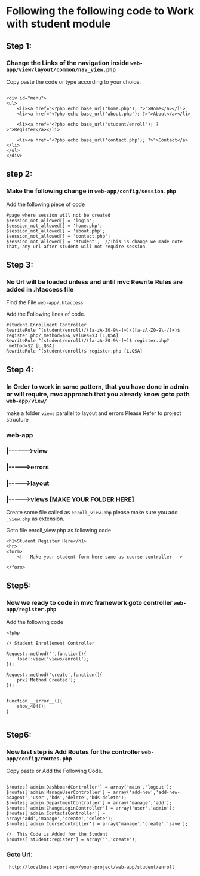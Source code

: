 
# Following the following code to Work with student module
## Step 1:
### Change the Links of the navigation inside ``` web-app/view/layout/common/nav_view.php ```

Copy paste the code or type according to your choice.

```

<div id="menu">
<ul>
	<li><a href="<?php echo base_url('home.php'); ?>">Home</a></li>
	<li><a href="<?php echo base_url('about.php'); ?>">About</a></li>

	<li><a href="<?php echo base_url('student/enroll'); ?>">Register</a></li>
	
	<li><a href="<?php echo base_url('contact.php'); ?>">Contact</a></li>
</ul>
</div>

```
## step 2:
### Make the following change in ``` web-app/config/session.php ```
Add the following piece of code
```
#page where session will not be created
$session_not_allowed[] = 'login'; 
$session_not_allowed[] = 'home.php'; 
$session_not_allowed[] = 'about.php'; 
$session_not_allowed[] = 'contact.php'; 
$session_not_allowed[] = 'student';  //This is change we made note that, any url after student will not require session

```
## Step 3:
### No Url will be loaded unless and until mvc Rewrite Rules are added in .htaccess file

Find the File ``` web-app/.htaccess ```

Add the Following lines of code.

```
#student Enrollment Controller
RewriteRule ^(student/enroll)/([a-zA-Z0-9\-]+)/([a-zA-Z0-9\-/]+)$ register.php?_method=$2&_values=$3 [L,QSA] 
RewriteRule ^(student/enroll)/([a-zA-Z0-9\-]+)$ register.php?_method=$2 [L,QSA] 
RewriteRule ^(student/enroll)$ register.php [L,QSA]

```

## Step 4:
### In Order to work in same pattern, that you have done in admin or will require, mvc approach that you already know goto path ``` web-app/view/ ```
make a folder ``` views ``` parallel to layout and errors Please Refer
to project structure

### web-app
###   |------>view
###             |----->errors
###             |----->layout    
###             |----->views [MAKE YOUR FOLDER HERE]

Create some file called as ``` enroll_view.php ``` please make sure you add ``` _view.php ``` as extension.

Goto file enroll_view.php as following code

```
<h1>Student Register Here</h1>
<hr>
<form>
	<!-- Make your student form here same as course controller -->

</form>

```

## Step5:
### Now we ready to code in mvc framework goto controller ``` web-app/register.php ```
Add the following code

```
<?php 

// Student Enrollement Controller

Request::method('',function(){
	load::view('views/enroll');
});

Request::method('create',function(){
	prx('Method Created');
});


function __error__(){
	show_404();
}


```

## Step6:
### Now last step is Add Routes for the controller ``` web-app/config/routes.php ```

Copy paste or Add the Following Code.

```

$routes['admin:DashboardController'] = array('main','logout');
$routes['admin:ManageUserController'] = array('add-new','add-new-bdagent','user','bds','delete','bds-delete');
$routes['admin:DepartmentController'] = array('manage','add');
$routes['admin:ChangeLoginController'] = array('user','admin');
$routes['admin:ContactsController'] = array('add','manage','create','delete');
$routes['admin:CourseController'] = array('manage','create','save');

//  This Code is Added for the Student
$routes['student:register'] = array('','create');

```


### Goto Url:
```
 http://localhost:<port-no>/your-project/web-app/student/enroll
```


